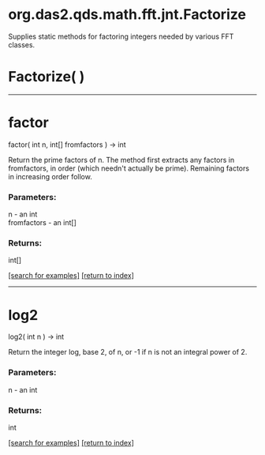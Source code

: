 # org.das2.qds.math.fft.jnt.Factorize

Supplies static methods for factoring integers needed by various FFT classes.

# Factorize( )


***
<a name="factor"></a>
# factor
factor( int n, int[] fromfactors ) &rarr; int

Return the prime factors of n.
 The method first extracts any factors in fromfactors, in order (which 
 needn't actually be prime).  Remaining factors in increasing order follow.

### Parameters:
n - an int
<br>fromfactors - an int[]

### Returns:
int[]


<a href="https://github.com/autoplot/dev/search?q=factor&unscoped_q=factor">[search for examples]</a>
<a href="https://github.com/autoplot/documentation/blob/master/javadoc/index-all.md">[return to index]</a>

***
<a name="log2"></a>
# log2
log2( int n ) &rarr; int

Return the integer log, base 2, of n, or -1 if n is not an integral power of 2.

### Parameters:
n - an int

### Returns:
int


<a href="https://github.com/autoplot/dev/search?q=log2&unscoped_q=log2">[search for examples]</a>
<a href="https://github.com/autoplot/documentation/blob/master/javadoc/index-all.md">[return to index]</a>

